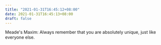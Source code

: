```yaml
---
title: "2021-01-31T16:45:12+08:00"
date: 2021-01-31T16:45:13+08:00
draft: false
---
```


Meade's Maxim:
	Always remember that you are absolutely unique, just like everyone else.

